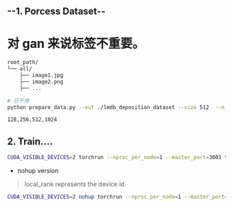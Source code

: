 ## --1. Porcess Dataset--

# 对 gan 来说标签不重要。

```bash
root_path/
└── all/
    ├── image1.jpg
    ├── image2.png
    ├── ...
```

```bash
# 已不用
python prepare_data.py --out ./lmdb_deposition_dataset --size 512  --n_worker 8 --resample lanczos  /mnt/c/Users/23174/Desktop/GitHub\ Project/data-efficient-gans-baseline/data/deposition_data_processed_stylegan/

```

```bash
128,256,512,1024
```

## 2. Train....

```bash
CUDA_VISIBLE_DEVICES=2 torchrun --nproc_per_node=1 --master_port=3001 train.py --batch 32 --size 512 deposition_data_processed_stylegan/
```

- nohup version

> local_rank represents the device id.

```bash
CUDA_VISIBLE_DEVICES=2 nohup torchrun --nproc_per_node=1 --master_port=3001 train.py --batch 32 --size 512 deposition_data_processed_stylegan/> $(date +%m%d)"stylegan2_training".log 2>&1 &
```
